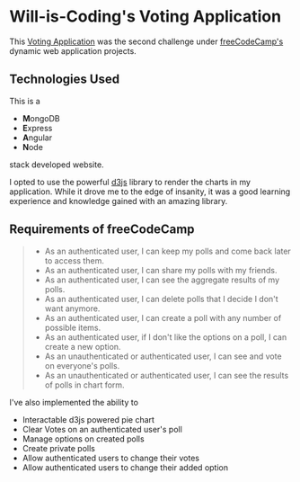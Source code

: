 # Will-is-Coding's Voting Application

This [Voting Application](https://www.freecodecamp.com/challenges/build-a-voting-app) was the second challenge under [freeCodeCamp's](https://www.freecodecamp.com) dynamic web application projects.

## Technologies Used
This is a 
* **M**ongoDB
* **E**xpress
* **A**ngular
* **N**ode

stack developed website. 

I opted to use the powerful [d3js](https://d3js.org/) library to render the charts in my application. While it drove me to the edge
of insanity, it was a good learning experience and knowledge gained with an amazing library. 

## Requirements of freeCodeCamp

> * As an authenticated user, I can keep my polls and come back later to access them.
> * As an authenticated user, I can share my polls with my friends.
> * As an authenticated user, I can see the aggregate results of my polls.
> * As an authenticated user, I can delete polls that I decide I don't want anymore.
> * As an authenticated user, I can create a poll with any number of possible items.
> * As an authenticated user, if I don't like the options on a poll, I can create a new option.
> * As an unauthenticated or authenticated user, I can see and vote on everyone's polls.
> * As an unauthenticated or authenticated user, I can see the results of polls in chart form. 

I've also implemented the ability to
* Interactable d3js powered pie chart
* Clear Votes on an authenticated user's poll
* Manage options on created polls
* Create private polls
* Allow authenticated users to change their votes
* Allow authenticated users to change their added option